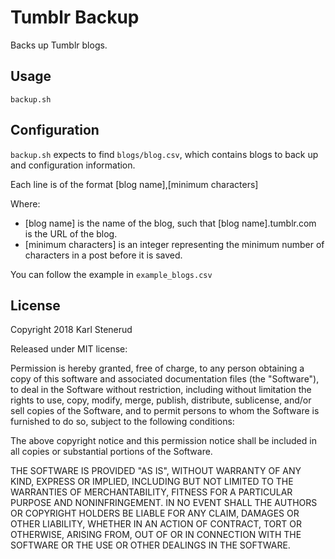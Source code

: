 Tumblr Backup
=============

Backs up Tumblr blogs.



Usage
-----

    backup.sh



Configuration
-------------

`backup.sh` expects to find `blogs/blog.csv`, which contains blogs to back up and configuration information.

Each line is of the format [blog name],[minimum characters]

Where:

  * [blog name] is the name of the blog, such that [blog name].tumblr.com is the URL of the blog.
  * [minimum characters] is an integer representing the minimum number of characters in a post before it is saved.

You can follow the example in `example_blogs.csv`



License
-------

Copyright 2018 Karl Stenerud

Released under MIT license:

Permission is hereby granted, free of charge, to any person obtaining a copy of this software and associated documentation files (the "Software"), to deal in the Software without restriction, including without limitation the rights to use, copy, modify, merge, publish, distribute, sublicense, and/or sell copies of the Software, and to permit persons to whom the Software is furnished to do so, subject to the following conditions:

The above copyright notice and this permission notice shall be included in all copies or substantial portions of the Software.

THE SOFTWARE IS PROVIDED "AS IS", WITHOUT WARRANTY OF ANY KIND, EXPRESS OR IMPLIED, INCLUDING BUT NOT LIMITED TO THE WARRANTIES OF MERCHANTABILITY, FITNESS FOR A PARTICULAR PURPOSE AND NONINFRINGEMENT. IN NO EVENT SHALL THE AUTHORS OR COPYRIGHT HOLDERS BE LIABLE FOR ANY CLAIM, DAMAGES OR OTHER LIABILITY, WHETHER IN AN ACTION OF CONTRACT, TORT OR OTHERWISE, ARISING FROM, OUT OF OR IN CONNECTION WITH THE SOFTWARE OR THE USE OR OTHER DEALINGS IN THE SOFTWARE.
